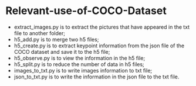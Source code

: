 # Relevant-use-of-COCO-Dataset

* extract_images.py is to extract the pictures that have appeared in the txt file to another folder;
* h5_add.py is to merge two h5 files;
* h5_create.py is to extract keypoint information from the json file of the COCO dataset and save it to the h5 file;
* h5_observe.py is to view the information in the h5 file;
* h5_split.py is to reduce the number of data in h5 files;
* images_to_txt.py is to write images information to txt file;
* json_to_txt.py is to write the information in the json file to the txt file.
